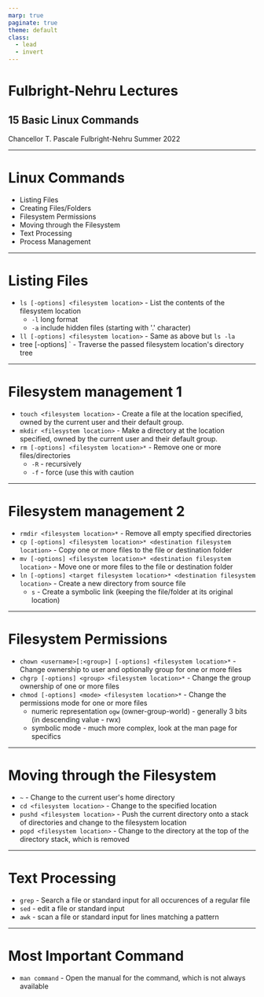 ```yaml
---
marp: true
paginate: true
theme: default
class:
  - lead
  - invert
---
```


# Fulbright-Nehru Lectures
## 15 Basic Linux Commands


Chancellor T. Pascale
Fulbright-Nehru
Summer 2022

-------------------------------
# Linux Commands

- Listing Files
- Creating Files/Folders
- Filesystem Permissions
- Moving through the Filesystem
- Text Processing
- Process Management

-------------------------------
# Listing Files

- `ls [-options] <filesystem location>` - List the contents of the filesystem location
    - `-l` long format
    - `-a` include hidden files (starting with '.' character)
- `ll [-options] <filesystem location>` - Same as above but `ls -la`
- tree [-options] <filesystem location>` - Traverse the passed filesystem location's directory tree

-------------------------------
# Filesystem management 1

- `touch <filesystem location>` - Create a file at the location specified, owned by the current user and their default group.
- `mkdir <filesystem location>` - Make a directory at the location specified, owned by the current user and their default group.
- `rm [-options] <filesystem location>*` - Remove one or more files/directories
    - `-R` - recursively
    - `-f` - force (use this with caution

-------------------------------
# Filesystem management 2

- `rmdir <filesystem location>*` - Remove all empty specified directories
- `cp [-options] <filesystem location>* <destination filesystem location>` - Copy one or more files to the file or destination folder
- `mv [-options] <filesystem location>* <destination filesystem location>` - Move one or more files to the file or destination folder
- `ln [-options] <target filesystem location>* <destination filesystem location>` - Create a new directory from source file
    - `s` - Create a symbolic link (keeping the file/folder at its original location)

-------------------------------
# Filesystem Permissions

- `chown <username>[:<group>] [-options] <filesystem location>*` - Change ownership to user and optionally group for one or more files
- `chgrp [-options] <group> <filesystem location>*` - Change the group ownership of one or more files
- `chmod [-options] <mode> <filesystem location>*` - Change the permissions mode for one or more files
    - numeric representation `ogw` (owner-group-world) - generally 3 bits (in descending value - rwx)
    - symbolic mode - much more complex, look at the man page for specifics

-------------------------------
# Moving through the Filesystem

- `~` - Change to the current user's home directory
- `cd <filesystem location>` - Change to the specified location
- `pushd <filesystem location>` - Push the current directory onto a stack of directories and change to the filesystem location
- `popd <filesystem location>` - Change to the directory at the top of the directory stack, which is removed

-------------------------------
# Text Processing

- `grep` - Search a file or standard input for all occurences of a regular file
- `sed` - edit a file or standard input
- `awk` - scan a file or standard input for lines matching a pattern

-------------------------------
# Most Important Command

- `man command` - Open the manual for the command, which is not always available

